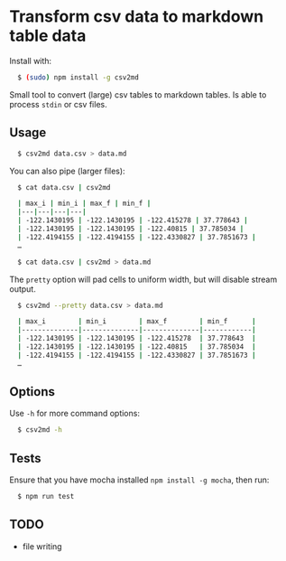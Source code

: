 # Transform csv data to markdown table data

Install with:

```sh
  $ (sudo) npm install -g csv2md
```

Small tool to convert (large) csv tables to markdown tables. Is able to process `stdin` or csv files.

## Usage

```sh
  $ csv2md data.csv > data.md
```

You can also pipe (larger files):

```sh
  $ cat data.csv | csv2md

  | max_i | min_i | max_f | min_f |
  |---|---|---|---|
  | -122.1430195 | -122.1430195 | -122.415278 | 37.778643 |
  | -122.1430195 | -122.1430195 | -122.40815 | 37.785034 |
  | -122.4194155 | -122.4194155 | -122.4330827 | 37.7851673 |
  …
```

```sh
  $ cat data.csv | csv2md > data.md
```

The `pretty` option will pad cells to uniform width, but will disable stream output.

```sh
  $ csv2md --pretty data.csv > data.md

  | max_i        | min_i        | max_f        | min_f      |
  |--------------|--------------|--------------|------------|
  | -122.1430195 | -122.1430195 | -122.415278  | 37.778643  |
  | -122.1430195 | -122.1430195 | -122.40815   | 37.785034  |
  | -122.4194155 | -122.4194155 | -122.4330827 | 37.7851673 |
  …
```

## Options

Use `-h` for more command options:

```sh
  $ csv2md -h
```

## Tests

Ensure that you have mocha installed `npm install -g mocha`, then run:

```sh
  $ npm run test
```

## TODO

  * file writing
